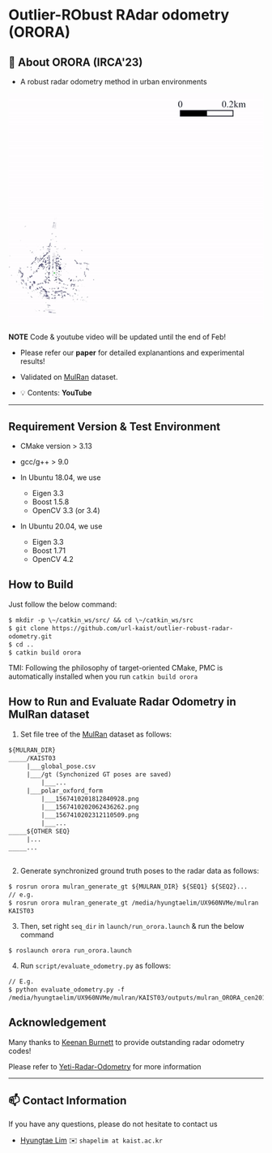 # Outlier-RObust RAdar odometry (ORORA)

## :bookmark_tabs: About ORORA (IRCA'23)

* A robust radar odometry method in urban environments

<p align="center"><img src=materials/orora_title_video.gif alt="animated" /></p>

**NOTE** Code & youtube video will be updated until the end of Feb!

* Please refer our **paper** for detailed explanantions and experimental results!

* Validated on [MulRan][SemanticKITTIlink] dataset. 

* :bulb: Contents: **YouTube**

[YouTubeLInk]: https://www.youtube.com/watch?v=fogCM159GRk
[arXivlink]: https://arxiv.org/abs/2207.11919
[SemanticKITTIlink]: https://sites.google.com/view/mulran-pr/dataset

---
## Requirement Version & Test Environment

* CMake version > 3.13
* gcc/g++ > 9.0


* In Ubuntu 18.04, we use
    * Eigen 3.3
    * Boost 1.5.8
    * OpenCV 3.3 (or 3.4)

* In Ubuntu 20.04, we use 
    * Eigen 3.3
    * Boost 1.71
    * OpenCV 4.2

## How to Build

Just follow the below command:

```
$ mkdir -p \~/catkin_ws/src/ && cd \~/catkin_ws/src
$ git clone https://github.com/url-kaist/outlier-robust-radar-odometry.git
$ cd ..
$ catkin build orora
```

TMI: Following the philosophy of target-oriented CMake, PMC is automatically installed when you run `catkin build orora`

## How to Run and Evaluate Radar Odometry in MulRan dataset

1. Set file tree of the [MulRan](https://sites.google.com/view/mulran-pr/dataset) dataset as follows:
 

```
${MULRAN_DIR}
_____/KAIST03 
     |___global_pose.csv
     |___/gt (Synchonized GT poses are saved)
         |___... 
     |___polar_oxford_form
         |___1567410201812840928.png
         |___1567410202062436262.png
         |___1567410202312110509.png
         |___...    
_____${OTHER SEQ}
     |...
_____...
   
```

2. Generate synchronized ground truth poses to the radar data as follows:

```
$ rosrun orora mulran_generate_gt ${MULRAN_DIR} ${SEQ1} ${SEQ2}...
// e.g.
$ rosrun orora mulran_generate_gt /media/hyungtaelim/UX960NVMe/mulran KAIST03
```

3. Then, set right `seq_dir` in `launch/run_orora.launch` & run the below command

```
$ roslaunch orora run_orora.launch
```

4. Run `script/evaluate_odometry.py` as follows:

```
// E.g.
$ python evaluate_odometry.py -f /media/hyungtaelim/UX960NVMe/mulran/KAIST03/outputs/mulran_ORORA_cen2018_0.6_0.75_0.1_0.15708eval_odom.txt
```


## Acknowledgement

Many thanks to [Keenan Burnett](https://github.com/keenan-burnett) to provide outstanding radar odometry codes! 

Please refer to [Yeti-Radar-Odometry](https://github.com/keenan-burnett/yeti_radar_odometry) for more information

---

## :mailbox: Contact Information
If you have any questions, please do not hesitate to contact us
* [Hyungtae Lim][htlink] :envelope: `shapelim at kaist.ac.kr`

[htlink]: https://github.com/LimHyungTae
